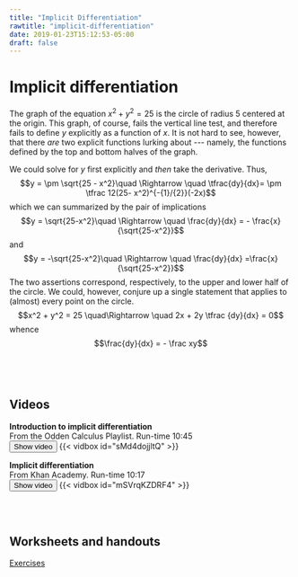 ```yaml
---
title: "Implicit Differentiation"
rawtitle: "implicit-differentiation"
date: 2019-01-23T15:12:53-05:00
draft: false
---
```



# Implicit differentiation

The graph of the equation $x^2 + y^2 = 25$ is the circle of radius $5$ centered at the origin. This graph, of course, fails the vertical line test, and therefore fails to define $y$ explicitly as a function of $x$. It is not hard to see, however, that there _are_ two explicit functions lurking about --- namely, the functions defined by the top and bottom halves of the graph. 

We could solve for $y$ first explicitly and _then_ take the derivative. Thus, 
$$y = \pm \sqrt{25 - x^2}\quad \Rightarrow \quad \tfrac{dy}{dx}= \pm \tfrac 12(25- x^2)^{-{1}/{2}}(-2x)$$
which we can summarized by the pair of implications
$$y = \sqrt{25-x^2}\quad \Rightarrow \quad \frac{dy}{dx} = - \frac{x}{\sqrt{25-x^2}}$$
and
$$y = -\sqrt{25-x^2}\quad \Rightarrow \quad \frac{dy}{dx} =\frac{x}{\sqrt{25-x^2}}$$
The two assertions correspond, respectively, to the upper and lower half of the circle. We could, however, conjure up a single statement that applies to (almost) every point on the circle. 
$$x^2 + y^2 = 25 \quad\Rightarrow \quad 2x + 2y \tfrac {dy}{dx} = 0$$
whence 
$$\frac{dy}{dx} = - \frac xy$$
<br><br><br>

## Videos

__Introduction to implicit differentiation__<br>
From the Odden Calculus Playlist. Run-time 10:45<br>
<input type="button" class="vid_toggle" value="Show video">
{{< vidbox id="sMd4dojjltQ" >}}


__Implicit differentiation__<br>
From Khan Academy. Run-time 10:17<br>
<input type="button" class="vid_toggle" value="Show video">
{{< vidbox id="mSVrqKZDRF4" >}}

<br/><br/>

## Worksheets and handouts

<a href="https://drive.google.com/file/d/1NDkkzvEt5SyYcpTrX_kQT1k0FNemsJFq/view?usp=sharing">Exercises</a>

<object data="http://docs.google.com/gview?a=v&pid=explorer&chrome=false&api=true&embedded=true&srcid=1NDkkzvEt5SyYcpTrX_kQT1k0FNemsJFq&hl=en&embedded=true" width="612" height="792"></object>
